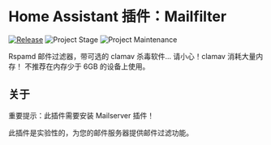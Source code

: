 # Home Assistant 插件：Mailfilter

[![Release][release-shield]][release] ![Project Stage][project-stage-shield] ![Project Maintenance][maintenance-shield]

Rspamd 邮件过滤器，带可选的 clamav 杀毒软件...
请小心！clamav 消耗大量内存！
不推荐在内存少于 6GB 的设备上使用。

## 关于

重要提示：此插件需要安装 Mailserver 插件！

此插件是实验性的，为您的邮件服务器提供邮件过滤功能。

[maintenance-shield]: https://img.shields.io/maintenance/yes/2025.svg
[project-stage-shield]: https://img.shields.io/badge/project%20stage-experimental-yellow.svg
[release-shield]: https://img.shields.io/badge/version-v4.0.3-blue.svg
[release]: https://github.com/erik73/addon-mailfilter/tree/v4.0.3